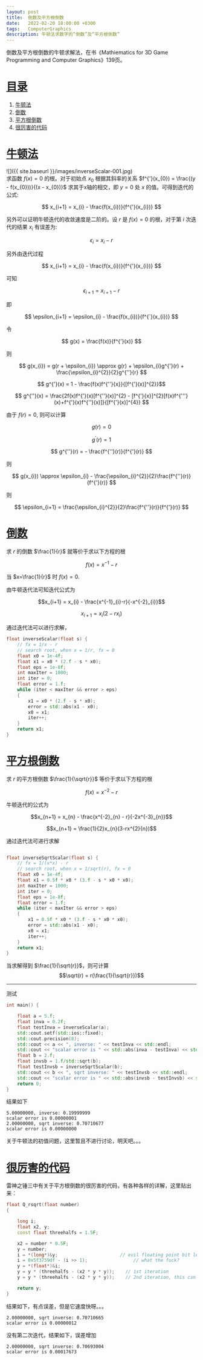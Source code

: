 ```yaml
---
layout: post
title:  倒数及平方根倒数
date:   2022-02-20 18:00:00 +0300
tags:   ComputerGraphics
description: 牛顿法求数字的“倒数”及“平方根倒数” 
---
```


倒数及平方根倒数的牛顿求解法，在书《Mathiematics for 3D Game Programming and Computer Graphics》139页。
# [目录](#目录)
1. [牛顿法](#牛顿法)
2. [倒数](#倒数)
3. [平方根倒数](#平方根倒数)
4. [很厉害的代码](#很厉害的代码)

# [牛顿法](#牛顿法)
![]({{ site.baseurl }}/images/inverseScalar-001.jpg)  
求函数 $f(x) = 0$ 的根。对于初始点 $x_{0}$ 根据其斜率的关系 $f^{'}(x_{0}) = \frac{(y - f(x_{0}))}{(x - x_{0})}$ 求其于x轴的相交，即 $y=0$ 处  $x$ 的值。可得到迭代的公式:       

$$ x_{i+1} = x_{i} - \frac{f(x_{i})}{f^{'}(x_{i})} $$       

另外可以证明牛顿迭代的收敛速度是二阶的。设 $r$ 是 $f(x) = 0$ 的根，对于第 $i$ 次迭代的结果 $x_{i}$ 有误差为:       

$$ \epsilon_{i} = x_{i} - r $$      

另外由迭代过程      

$$ x_{i+1} = x_{i} - \frac{f(x_{i})}{f^{'}(x_{i})} $$  

可知      

$$ \epsilon_{i+1} = x_{i+1} - r $$       

即       

$$ \epsilon_{i+1} = \epsilon_{i} - \frac{f(x_{i})}{f^{`}(x_{i})} $$       

令     

$$ g(x) = \frac{f(x)}{f^{'}(x)} $$      

则       

$$ g(x_{i}) = g(r + \epsilon_{i}) \approx g(r) + \epsilon_{i}g^{'}(r) + \frac{\epsilon_{i}^{2}}{2}g^{''}{r} $$    

$$ g^{'}(x) = 1 - \frac{f(x)f^{''}{x}}{[f^{'}(x)]^{2}}$$      

$$ g^{''}(x) = \frac{2f(x)f^{'}(x)[f^{''}(x)]^{2} - [f^{'}{x}]^{2}[f(x)f^{'''}(x)+f^{'}(x)f^{''}(x)]}{[f^{'}(x)]^{4}} $$       

由于 $f(r)=0$, 则可以计算        

$$ g(r) = 0 $$     

$$ g^{'}(r) = 1 $$      

$$ g^{''}(r) = - \frac{f^{''}(r)}{f^{'}(r)} $$      

则      

$$ g(x_{i}) \approx \epsilon_{i} - \frac{\epsilon_{i}^{2}}{2}\frac{f^{''}(r)}{f^{'}(r)} $$      

则      

$$ \epsilon_{i+1} = \frac{\epsilon_{i}^{2}}{2}\frac{f^{''}(r)}{f^{'}(r)} $$      

# [倒数](#倒数)

求 $r$ 的倒数 $\frac{1}{r}$ 就等价于求以下方程的根      

$$f(x)=x^{-1} - r$$      

当 $x=\frac{1}{r}$ 时 $f(x) = 0$.       

由牛顿迭代法可知迭代公式为      

$$x_{i+1} = x_{i} - \frac{x^{-1}_{i}-r}{-x^{-2}_{i}}$$       

$$x_{i+1} = x_{i}(2-rx_{i})$$      

通过迭代法可以进行求解，
```cpp
float inverseScalar(float s) {
	// fx = 1/x - r
	// search root, when x = 1/r, fx = 0
	float x0 = 1e-4f;
	float x1 = x0 * (2.f - s * x0);
	float eps = 1e-8f;
	int maxIter = 1000;
	int iter = 0;
	float error = 1.f;
	while (iter < maxIter && error > eps)
	{
		x1 = x0 * (2.f - s * x0);
		error = std::abs(x1 - x0);
		x0 = x1;
		iter++;
	}
	return x1;
}
```
# [平方根倒数](#平方根倒数)

求 $r$ 的平方根倒数 $\frac{1}{\sqrt{r}}$ 等价于求以下方程的根     

$$f(x) = x^{-2} - r$$     

牛顿迭代的公式为    

$$x_{n+1} = x_{n} - \frac{x^{-2}_{n} - r}{-2x^{-3}_{n}}$$       

$$x_{n+1} = \frac{1}{2}x_{n}(3-rx^{2}{n})$$       

通过迭代法可进行求解
```cpp

float inverseSqrtScalar(float s) {
	// fx = 1/(x*x) - r
	// search root, when x = 1/sqrt(r), fx = 0
	float x0 = 1e-4f;
	float x1 = 0.5f * x0 * (3.f - s * x0 * x0);
	int maxIter = 1000;
	int iter = 0;
	float eps = 1e-8f;
	float error = 1.f;
	while (iter < maxIter && error > eps)
	{
		x1 = 0.5f * x0 * (3.f - s * x0 * x0);
		error = std::abs(x1 - x0);
		x0 = x1;
		iter++;
	}
	return x1;
}
```
当求解得到 $\frac{1}{\sqrt{r}}$，则可计算        
$$\sqrt(r) = r(\frac{1}{\sqrt{r}})$$         

--------------

测试
```cpp
int main() {

	float a = 5.f;
	float inva = 0.2f;
	float testInva = inverseScalar(a);
	std::cout.setf(std::ios::fixed);
	std::cout.precision(8);
	std::cout << a << ", inverse: " << testInva << std::endl;
	std::cout << "scalar error is " << std::abs(inva - testInva) << std::endl;
	float b = 2.f;
	float invsb = 1.f/std::sqrt(b);
	float testInvsb = inverseSqrtScalar(b);
	std::cout << b << ", sqrt inverse: " << testInvsb << std::endl;
	std::cout << "scalar error is " << std::abs(invsb - testInvsb) << std::endl;
	return 0;
}
```
结果如下
```
5.00000000, inverse: 0.19999999
scalar error is 0.00000001
2.00000000, sqrt inverse: 0.70710677
scalar error is 0.00000000
```
关于牛顿法的初值问题，这里暂且不进行讨论，明天吧。。。
# [很厉害的代码](#很厉害的代码)

雷神之锤三中有关于平方根倒数的很厉害的代码，有各种各样的详解，这里贴出来：
```cpp
float Q_rsqrt(float number)
{

	long i;
	float x2, y;
	const float threehalfs = 1.5F;

	x2 = number * 0.5F;
	y = number;
	i = *(long*)&y;                       // evil floating point bit level hacking
	i = 0x5f3759df - (i >> 1);                 // what the fuck?
	y = *(float*)&i;
	y = y * (threehalfs - (x2 * y * y));    // 1st iteration
	y = y * (threehalfs - (x2 * y * y));    // 2nd iteration, this can be removed

	return y;
}
```
结果如下，有点误差，但是它速度快呀。。。
```
2.00000000, sqrt inverse: 0.70710665
scalar error is 0.00000012
```
没有第二次迭代，结果如下，误差增加
```
2.00000000, sqrt inverse: 0.70693004
scalar error is 0.00017673
```